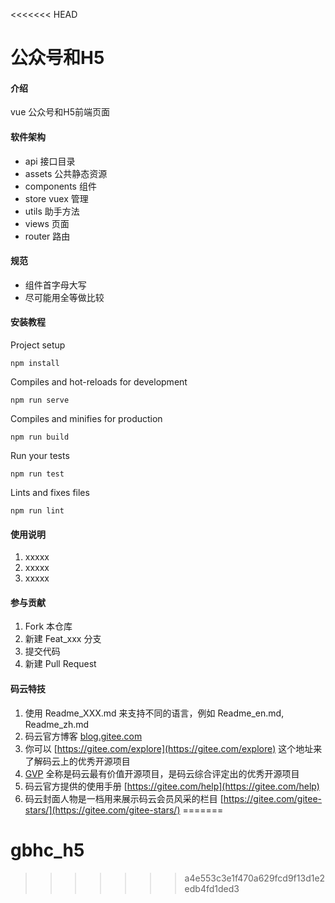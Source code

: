 <<<<<<< HEAD
# 公众号和H5

#### 介绍
vue 公众号和H5前端页面

#### 软件架构

- api 接口目录
- assets 公共静态资源
- components 组件
- store vuex 管理
- utils 助手方法
- views 页面
- router 路由

#### 规范

- 组件首字母大写
- 尽可能用全等做比较

#### 安装教程  

Project setup
```
npm install
```

Compiles and hot-reloads for development
```
npm run serve
```

Compiles and minifies for production
```
npm run build
```

Run your tests
```
npm run test
```

Lints and fixes files
```
npm run lint
```

#### 使用说明

1. xxxxx
2. xxxxx
3. xxxxx

#### 参与贡献

1. Fork 本仓库
2. 新建 Feat_xxx 分支
3. 提交代码
4. 新建 Pull Request


#### 码云特技

1. 使用 Readme\_XXX.md 来支持不同的语言，例如 Readme\_en.md, Readme\_zh.md
2. 码云官方博客 [blog.gitee.com](https://blog.gitee.com)
3. 你可以 [https://gitee.com/explore](https://gitee.com/explore) 这个地址来了解码云上的优秀开源项目
4. [GVP](https://gitee.com/gvp) 全称是码云最有价值开源项目，是码云综合评定出的优秀开源项目
5. 码云官方提供的使用手册 [https://gitee.com/help](https://gitee.com/help)
6. 码云封面人物是一档用来展示码云会员风采的栏目 [https://gitee.com/gitee-stars/](https://gitee.com/gitee-stars/)
=======
# gbhc_h5
>>>>>>> a4e553c3e1f470a629fcd9f13d1e2edb4fd1ded3
